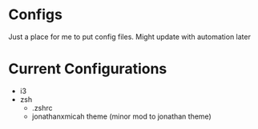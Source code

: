 # Configs
Just a place for me to put config files. Might update with automation later

# Current Configurations
* i3
* zsh
  * .zshrc
  * jonathanxmicah theme (minor mod to jonathan theme)
